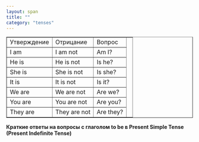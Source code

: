 ```yaml
---
layout: span
title: ""
category: "tenses"
---
```

<section class='rules'><table style="text—align: left;" border="1" cellpadding="5" cellspacing="0"><tbody>
<tr>
<td><span style="font—style: italic;">Утверждение</span></td>
      <td><span style="font—style: italic;">Отрицание</span></td>
      <td><span style="font—style: italic;">Вопрос</span></td>
    <td rowspan="8"></td>
</tr>
<tr>
<td>I am</td>
      <td>I am not</td>
      <td>Am I?</td>
    </tr>
<tr>
<td>He is</td>
      <td>He is not</td>
      <td>Is he?</td>
    </tr>
<tr>
<td>She is</td>
      <td>She is not</td>
      <td>Is she?</td>
    </tr>
<tr>
<td>It is</td>
      <td>It is not</td>
      <td>Is it?</td>
    </tr>
<tr>
<td>We are</td>
      <td>We are not</td>
      <td>Are we?</td>
    </tr>
<tr>
<td>You are</td>
      <td>You are not</td>
      <td>Are you?</td>
    </tr>
<tr>
<td>They are</td>
      <td>They are not</td>
      <td>Are they?</td>
    </tr>
</tbody></table>
<p>
<b>Краткие ответы на вопросы с глаголом<span style="font—weight: bold;">
to be в Present
Simple Tense (Present Indefinite Tense)
 </span></b>
 <br></p></section>